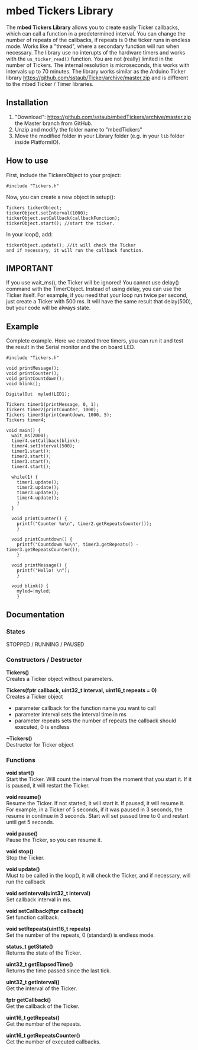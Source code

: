 # mbed Tickers Library

The **mbed Tickers Library** allows you to create easily Ticker callbacks, which can call a function in a predetermined interval. You can change the number of repeats of the callbacks, if repeats is 0 the ticker runs in endless mode. Works like a "thread", where a secondary function will run when necessary. The library use no interupts of the hardware timers and works with the ```us_ticker_read()``` function. You are not (really) limited in the number of Tickers.
The internal resolution is microseconds, this works with intervals up to 70 minutes. The library works similar as the Arduino Ticker library https://github.com/sstaub/Ticker/archive/master.zip and is different to the mbed Ticker / Timer libraries.

## Installation

1. "Download": https://github.com/sstaub/mbedTickers/archive/master.zip the Master branch from GitHub.
2. Unzip and modify the folder name to "mbedTickers"
3. Move the modified folder in your Library folder (e.g. in your `lib` folder inside PlatformIO).


## How to use

First, include the TickersObject to your project:

```
#include "Tickers.h"
```

Now, you can create a new object in setup():

```
Tickers tickerObject;
tickerObject.setInterval(1000);
tickerObject.setCallback(callbackFunction);
tickerObject.start(); //start the ticker.
```

In your loop(), add:

```
tickerObject.update(); //it will check the Ticker
and if necessary, it will run the callback function.
```


## IMPORTANT
If you use wait_ms(), the Ticker will be ignored! You cannot use delay() command with the TimerObject. Instead of using delay, you can use the Ticker itself. For example, if you need that your loop run twice per second, just create a Ticker with 500 ms. It will have the same result that delay(500), but your code will be always state.

## Example

Complete example. Here we created three timers, you can run it and test the result in the Serial monitor and the on board LED.

```
#include "Tickers.h"

void printMessage();
void printCounter();
void printCountdown();
void blink();

DigitalOut  myled(LED1);

Tickers timer1(printMessage, 0, 1);
Tickers timer2(printCounter, 1000);
Tickers timer3(printCountdown, 1000, 5);
Tickers timer4;

void main() {
  wait_ms(2000);
  timer4.setCallback(blink);
  timer4.setInterval(500);
  timer1.start();
  timer2.start();
  timer3.start();
  timer4.start();

  while(1) {
    timer1.update();
    timer2.update();
    timer3.update();
    timer4.update();
    }
  }

  void printCounter() {
    printf("Counter %u\n", timer2.getRepeatsCounter());
    }

  void printCountdown() {
    printf("Countdowm %u\n", timer3.getRepeats() - timer3.getRepeatsCounter());
    }

  void printMessage() {
    printf("Hello! \n");
    }

  void blink() {
    myled=!myled;
    }
```

## Documentation

### States
STOPPED / RUNNING / PAUSED

### Constructors / Destructor
**Tickers()**<br>
Creates a Ticker object without parameters.

**Tickers(fptr callback, uint32_t interval, uint16_t repeats = 0)**<br>
Creates a Ticker object
- parameter callback for the function name you want to call
- parameter interval sets the interval time in ms
- parameter repeats sets the number of repeats the callback should executed, 0 is endless

**~Tickers()**<br>
Destructor for Ticker object

### Functions

**void start()**<br>
Start the Ticker. Will count the interval from the moment that you start it. If it is paused, it will restart the Ticker.

**void resume()**<br>
Resume the Ticker. If not started, it will start it. If paused, it will resume it. For example, in a Ticker of 5 seconds, if it was paused in 3 seconds, the resume in continue in 3 seconds. Start will set passed time to 0 and restart until get 5 seconds.

**void pause()**<br>
Pause the Ticker, so you can resume it.

**void stop()**<br>
Stop the Ticker.

**void update()**<br>
Must to be called in the loop(), it will check the Ticker, and if necessary, will run the callback

**void setInterval(uint32_t interval)**<br>
Set callback interval in ms.

**void setCallback(ftpr callback)**<br>
Set function callback.

**void setRepeats(uint16_t repeats)**<br>
Set the number of the repeats, 0 (standard) is endless mode.

**status_t getState()**<br>
Returns the state of the Ticker.

**uint32_t getElapsedTime()**<br>
Returns the time passed since the last tick.

**uint32_t getInterval()**<br>
Get the interval of the Ticker.

**fptr getCallback()**<br>
Get the callback of the Ticker.

**uint16_t getRepeats()**<br>
Get the number of the repeats.

**uint16_t getRepeatsCounter()**<br>
Get the number of executed callbacks.
